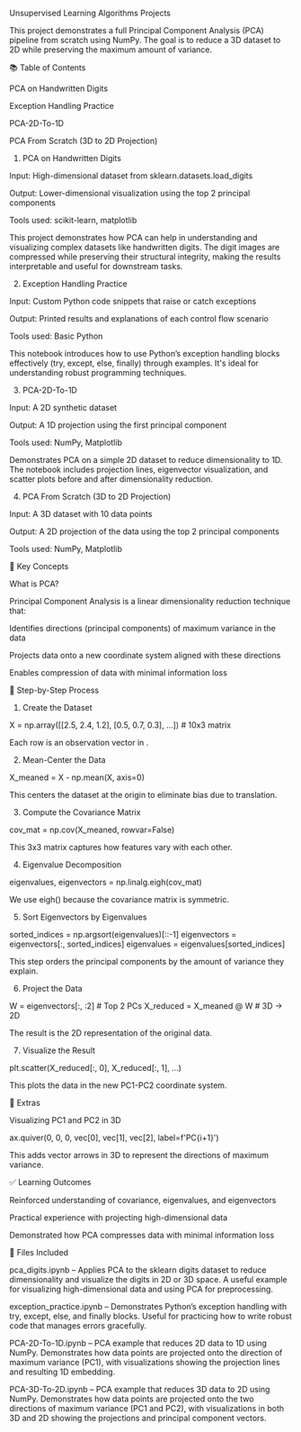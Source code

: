 Unsupervised Learning Algorithms Projects

This project demonstrates a full Principal Component Analysis (PCA) pipeline from scratch using NumPy. The goal is to reduce a 3D dataset to 2D while preserving the maximum amount of variance.

📚 Table of Contents

PCA on Handwritten Digits

Exception Handling Practice

PCA-2D-To-1D

PCA From Scratch (3D to 2D Projection)

1. PCA on Handwritten Digits

Input: High-dimensional dataset from sklearn.datasets.load_digits

Output: Lower-dimensional visualization using the top 2 principal components

Tools used: scikit-learn, matplotlib

This project demonstrates how PCA can help in understanding and visualizing complex datasets like handwritten digits. The digit images are compressed while preserving their structural integrity, making the results interpretable and useful for downstream tasks.

2. Exception Handling Practice

Input: Custom Python code snippets that raise or catch exceptions

Output: Printed results and explanations of each control flow scenario

Tools used: Basic Python

This notebook introduces how to use Python’s exception handling blocks effectively (try, except, else, finally) through examples. It's ideal for understanding robust programming techniques.

3. PCA-2D-To-1D

Input: A 2D synthetic dataset

Output: A 1D projection using the first principal component

Tools used: NumPy, Matplotlib

Demonstrates PCA on a simple 2D dataset to reduce dimensionality to 1D. The notebook includes projection lines, eigenvector visualization, and scatter plots before and after dimensionality reduction.

4. PCA From Scratch (3D to 2D Projection)

Input: A 3D dataset with 10 data points

Output: A 2D projection of the data using the top 2 principal components

Tools used: NumPy, Matplotlib

🧠 Key Concepts

What is PCA?

Principal Component Analysis is a linear dimensionality reduction technique that:

Identifies directions (principal components) of maximum variance in the data

Projects data onto a new coordinate system aligned with these directions

Enables compression of data with minimal information loss

🔬 Step-by-Step Process

1. Create the Dataset

X = np.array([[2.5, 2.4, 1.2],
              [0.5, 0.7, 0.3],
              ...])  # 10x3 matrix

Each row is an observation vector in .

2. Mean-Center the Data

X_meaned = X - np.mean(X, axis=0)

This centers the dataset at the origin to eliminate bias due to translation.

3. Compute the Covariance Matrix

cov_mat = np.cov(X_meaned, rowvar=False)

This 3x3 matrix captures how features vary with each other.

4. Eigenvalue Decomposition

eigenvalues, eigenvectors = np.linalg.eigh(cov_mat)

We use eigh() because the covariance matrix is symmetric.

5. Sort Eigenvectors by Eigenvalues

sorted_indices = np.argsort(eigenvalues)[::-1]
eigenvectors = eigenvectors[:, sorted_indices]
eigenvalues = eigenvalues[sorted_indices]

This step orders the principal components by the amount of variance they explain.

6. Project the Data

W = eigenvectors[:, :2]          # Top 2 PCs
X_reduced = X_meaned @ W         # 3D -> 2D

The result is the 2D representation of the original data.

7. Visualize the Result

plt.scatter(X_reduced[:, 0], X_reduced[:, 1], ...)

This plots the data in the new PC1-PC2 coordinate system.

📌 Extras

Visualizing PC1 and PC2 in 3D

ax.quiver(0, 0, 0, vec[0], vec[1], vec[2], label=f'PC{i+1}')

This adds vector arrows in 3D to represent the directions of maximum variance.

✅ Learning Outcomes

Reinforced understanding of covariance, eigenvalues, and eigenvectors

Practical experience with projecting high-dimensional data

Demonstrated how PCA compresses data with minimal information loss

📁 Files Included

pca_digits.ipynb – Applies PCA to the sklearn digits dataset to reduce dimensionality and visualize the digits in 2D or 3D space. A useful example for visualizing high-dimensional data and using PCA for preprocessing.

exception_practice.ipynb – Demonstrates Python’s exception handling with try, except, else, and finally blocks. Useful for practicing how to write robust code that manages errors gracefully.

PCA-2D-To-1D.ipynb – PCA example that reduces 2D data to 1D using NumPy. Demonstrates how data points are projected onto the direction of maximum variance (PC1), with visualizations showing the projection lines and resulting 1D embedding.

PCA-3D-To-2D.ipynb – PCA example that reduces 3D data to 2D using NumPy. Demonstrates how data points are projected onto the two directions of maximum variance (PC1 and PC2), with visualizations in both 3D and 2D showing the projections and principal component vectors.

